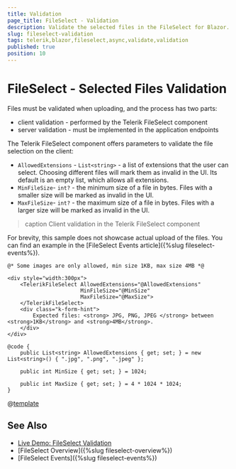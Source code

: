 ```yaml
---
title: Validation
page_title: FileSelect - Validation
description: Validate the selected files in the FileSelect for Blazor.
slug: fileselect-validation
tags: telerik,blazor,fileselect,async,validate,validation
published: true
position: 10
---
```


# FileSelect - Selected Files Validation

Files must be validated when uploading, and the process has two parts:

* client validation - performed by the Telerik FileSelect component
* server validation - must be implemented in the application endpoints

The Telerik FileSelect component offers parameters to validate the file selection on the client:

* `AllowedExtensions` - `List<string>` - a list of extensions that the user can select. Choosing different files will mark them as invalid in the UI. Its default is an empty list, which allows all extensions.
* `MinFileSize`- `int?` - the minimum size of a file in bytes. Files with a smaller size will be marked as invalid in the UI.
* `MaxFileSize`- `int?` - the maximum size of a file in bytes. Files with a larger size will be marked as invalid in the UI.

>caption Client validation in the Telerik FileSelect component

For brevity, this sample does not showcase actual upload of the files. You can find an example in the [FileSelect Events article]({%slug fileselect-events%}).

````CSHTML
@* Some images are only allowed, min size 1KB, max size 4MB *@

<div style="width:300px">
	<TelerikFileSelect AllowedExtensions="@AllowedExtensions"
					   MinFileSize="@MinSize"
					   MaxFileSize="@MaxSize">
	</TelerikFileSelect>
	<div class="k-form-hint">
		Expected files: <strong> JPG, PNG, JPEG </strong> between <strong>1KB</strong> and <strong>4MB</strong>.
	</div>
</div>

@code {
	public List<string> AllowedExtensions { get; set; } = new List<string>() { ".jpg", ".png", ".jpeg" };

	public int MinSize { get; set; } = 1024;

	public int MaxSize { get; set; } = 4 * 1024 * 1024;
}
````

@[template](/_contentTemplates/upload/notes.md#server-security-note)


## See Also

* [Live Demo: FileSelect Validation](https://demos.telerik.com/blazor-ui/fileselect/validation)
* [FileSelect Overview]({%slug fileselect-overview%})
* [FileSelect Events]({%slug fileselect-events%})

